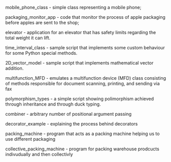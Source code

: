 mobile_phone_class - simple class representing a mobile phone;

packaging_monitor_app - code that monitor the process of apple packaging before apples are sent to the shop;

elevator - application for an elevator that has safety limits regarding the total weight it can lift.

time_interval_class - sample script that implements some custom behaviour for some Python special methods.

2D_vector_model - sample script that implements mathematical vector addition.

multifunction_MFD - emulates a multifunction device (MFD) class consisting of methods responsible for document scanning, printing, and sending via fax

polymorphism_types - a simple script showing polimorphism achieved through inheritance and through duck typing.

combiner - arbitrary number of positional argument passing

decorator_example - explaining the process behind decorators

packing_machine - program that acts as a packing machine helping us to use different packaging

collective_packing_machine - program for packing warehouse prodcucts indivudually and then collectivly

